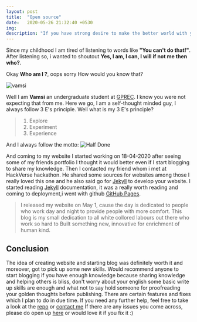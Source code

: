 ```yaml
---
layout: post
title:  "Open source"
date:   2020-05-26 21:32:40 +0530
img:
description: "If you have strong desire to make the better world with your skills, you are thinking you can do wonders with your skills but don't know where to start.."
---
```


Since my childhood I am tired of listening to words like **"You can't do that!"**. After listening so, i wanted to shoutout **Yes, I  am, I can, I will if not me then who?**. 

Okay **Who am I ?**, oops sorry How would you know that? 

![vamsi]({{"/assets/img/vamsi.jpg"}})

Well I am **Vamsi** an undergraduate student at [GPREC](https://gprec.ac.in). I know you were not expecting that from me. Here we go, I am a self-thought minded guy, I always follow 3 E's principle. Well what is my 3 E's principle?
>1. Explore
>2. Experiment
>3. Experience 

And I always follow the motto:
![Half Done]({{"/assets/img/halfdone.jpg"}})

And coming to my website I started working on 18-04-2020 after seeing some of my friends portfolio I thought it would better even if I start blogging to share my knowledge. Then I contacted my friend whom i met at HackVerse hackathon. He shared some sources for websites among those I really loved this one and he also said go for [Jekyll](https://jekyllrb.com) to develop your website. I started reading [Jekyll](https://jekyllrb.com/docs/) documentation, it was a really worth reading and coming to deployment,i went with github [GitHub Pages](https://pages.github.com/).

> I released my website on May 1, cause the day is dedicated to people who work day and night to provide people with more comfort. This blog is my small dedication to all white collored labours out there who work so hard to Built something new, innovative for enrichment of human kind.

## Conclusion

The idea of creating website and starting blog was definitely worth it and moreover, got to pick up some new skills. Would recommend anyone to start blogging if you have enough knowledge because sharing knowledge and helping others is bliss, don't worry about your english some basic write up skills are enough and what not to say hold someone for proofreading your golden thoughts before publishing. There are certain features and fixes which I plan to do in due time. If you need any further help, feel free to take a look at the [repo](https://github.com/vamsireddy22/vamsireddy22.github.io.) or [contact me](https://vamsireddy22.github.io/contact) If there are any issues you come across, please do open up [here](https://github.com/vamsireddy22/vamsireddy22.github.io/issues) or would love it if you fix it :)

